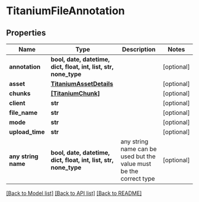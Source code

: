 # TitaniumFileAnnotation


## Properties
Name | Type | Description | Notes
------------ | ------------- | ------------- | -------------
**annotation** | **bool, date, datetime, dict, float, int, list, str, none_type** |  | [optional] 
**asset** | [**TitaniumAssetDetails**](TitaniumAssetDetails.md) |  | [optional] 
**chunks** | [**[TitaniumChunk]**](TitaniumChunk.md) |  | [optional] 
**client** | **str** |  | [optional] 
**file_name** | **str** |  | [optional] 
**mode** | **str** |  | [optional] 
**upload_time** | **str** |  | [optional] 
**any string name** | **bool, date, datetime, dict, float, int, list, str, none_type** | any string name can be used but the value must be the correct type | [optional]

[[Back to Model list]](../README.md#documentation-for-models) [[Back to API list]](../README.md#documentation-for-api-endpoints) [[Back to README]](../README.md)


